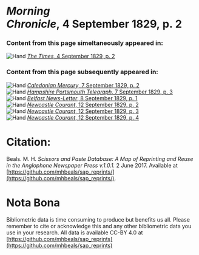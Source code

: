 # *Morning Chronicle*, 4 September 1829, p. 2  
  
### Content from this page simeltaneously appeared in:  
![Hand](http://scissorsandpaste.net/wp-content/uploads/2017/06/smallhandpointer.png) [*The Times*, 4 September 1829, p. 2](https://mhbeals.github.io/sap_html/The-Times/The-Times-4-September-1829-p-2)  
  
### Content from this page subsequently appeared in:  
![Hand](http://scissorsandpaste.net/wp-content/uploads/2017/06/smallhandpointer.png) [*Caledonian Mercury*, 7 September 1829, p. 2](https://mhbeals.github.io/sap_html/Caledonian-Mercury/Caledonian-Mercury-7-September-1829-p-2)  
![Hand](http://scissorsandpaste.net/wp-content/uploads/2017/06/smallhandpointer.png) [*Hampshire Portsmouth Telegraph*, 7 September 1829, p. 3](https://mhbeals.github.io/sap_html/Hampshire-Portsmouth-Telegraph/Hampshire-Portsmouth-Telegraph-7-September-1829-p-3)  
![Hand](http://scissorsandpaste.net/wp-content/uploads/2017/06/smallhandpointer.png) [*Belfast News-Letter*, 8 September 1829, p. 1](https://mhbeals.github.io/sap_html/Belfast-News-Letter/Belfast-News-Letter-8-September-1829-p-1)  
![Hand](http://scissorsandpaste.net/wp-content/uploads/2017/06/smallhandpointer.png) [*Newcastle Courant*, 12 September 1829, p. 2](https://mhbeals.github.io/sap_html/Newcastle-Courant/Newcastle-Courant-12-September-1829-p-2)  
![Hand](http://scissorsandpaste.net/wp-content/uploads/2017/06/smallhandpointer.png) [*Newcastle Courant*, 12 September 1829, p. 3](https://mhbeals.github.io/sap_html/Newcastle-Courant/Newcastle-Courant-12-September-1829-p-3)  
![Hand](http://scissorsandpaste.net/wp-content/uploads/2017/06/smallhandpointer.png) [*Newcastle Courant*, 12 September 1829, p. 4](https://mhbeals.github.io/sap_html/Newcastle-Courant/Newcastle-Courant-12-September-1829-p-4)  


# Citation: 

Beals. M. H. *Scissors and Paste Database: A Map of Reprinting and Reuse in the Anglophone Newspaper Press v.1.0.1.* 2 June 2017. Available at [https://github.com/mhbeals/sap_reprints/](https://github.com/mhbeals/sap_reprints/). 

# Nota Bona

Bibliometric data is time consuming to produce but benefits us all. Please remember to cite or acknowledge this and any other bibliometric data you use in your research. All data is available CC-BY 4.0 at [https://github.com/mhbeals/sap_reprints](https://github.com/mhbeals/sap_reprints)